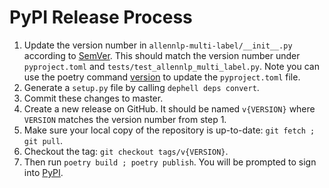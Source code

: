 # PyPI Release Process

1. Update the version number in `allennlp-multi-label/__init__.py` according to [SemVer](https://semver.org/). This should match the version number under `pyproject.toml` and `tests/test_allennlp_multi_label.py`. Note you can use the poetry command [version](https://python-poetry.org/docs/cli/#version) to update the `pyproject.toml` file. 
2. Generate a `setup.py` file by calling `dephell deps convert`.
3. Commit these changes to master.
4. Create a new release on GitHub. It should be named `v{VERSION}` where `VERSION` matches the version number from step 1.
5. Make sure your local copy of the repository is up-to-date: `git fetch ; git pull`.
6. Checkout the tag: `git checkout tags/v{VERSION}`.
7. Then run `poetry build ; poetry publish`. You will be prompted to sign into [PyPI](https://pypi.org/).
